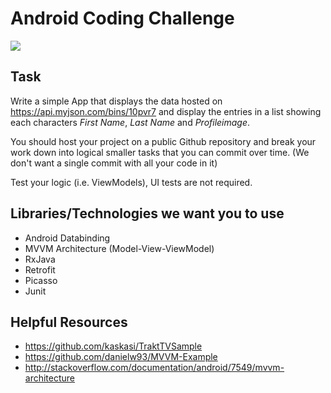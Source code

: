 # Android Coding Challenge
![](http://i.imgur.com/aqf4iWN.png)
## Task
Write a simple App that displays the data hosted on https://api.myjson.com/bins/10pvr7 and display the entries in a list showing each characters *First Name*, *Last Name* and *Profileimage*.

You should host your project on a public Github repository and break your work down into logical smaller tasks that you can commit over time. 
(We don't want a single commit with all your code in it)

Test your logic (i.e. ViewModels), UI tests are not required.

## Libraries/Technologies we want you to use
* Android Databinding
* MVVM Architecture (Model-View-ViewModel)
* RxJava
* Retrofit
* Picasso
* Junit

## Helpful Resources
* https://github.com/kaskasi/TraktTVSample
* https://github.com/danielw93/MVVM-Example
* http://stackoverflow.com/documentation/android/7549/mvvm-architecture
